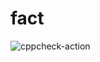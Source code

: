 # fact
![cppcheck-action](https://github.com/Stepin105227/fact/workflows/cppcheck-action/badge.svg)
